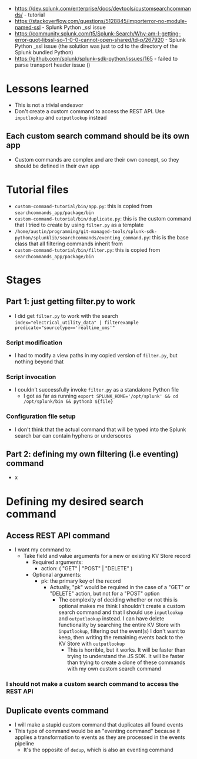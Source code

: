 - https://dev.splunk.com/enterprise/docs/devtools/customsearchcommands/ - tutorial
- https://stackoverflow.com/questions/5128845/importerror-no-module-named-ssl - Splunk Python _ssl issue
- https://community.splunk.com/t5/Splunk-Search/Why-am-I-getting-error-quot-libssl-so-1-0-0-cannot-open-shared/td-p/267920 - Splunk Python _ssl issue
  (the solution was just to cd to the directory of the Splunk bundled Python)
- https://github.com/splunk/splunk-sdk-python/issues/165 - failed to parse transport header issue ()
# Lessons learned
- This is not a trivial endeavor
- Don't create a custom command to access the REST API. Use `inputlookup` and `outputlookup` instead
## Each custom search command should be its own app
- Custom commands are complex and are their own concept, so they should be defined in their own app
# Tutorial files
- `custom-command-tutorial/bin/app.py`: this is copied from `searchcommands_app/package/bin`
- `custom-command-tutorial/bin/duplicate.py`: this is the custom command that I tried to create by using `filter.py` as a template
- `/home/austin/programming/git-managed-tools/splunk-sdk-python/splunklib/searchcommands/eventing_command.py`: this is the base class that all
  filtering commands inherit from
- `custom-command-tutorial/bin/filter.py`: this is copied from `searchcommands_app/package/bin`
# Stages
## Part 1: just getting filter.py to work
- I did get `filter.py` to work with the search `index="electrical_utility_data" | filterexample predicate="sourcetype=='realtime_oms'"`
### Script modification
- I had to modify a view paths in my copied version of `filter.py`, but nothing beyond that
### Script invocation
- I couldn't successfully invoke `filter.py` as a standalone Python file
  - I got as far as running `export SPLUNK_HOME='/opt/splunk' && cd /opt/splunk/bin && python3 ${file}`
### Configuration file setup
- I don't think that the actual command that will be typed into the Splunk search bar can contain hyphens or underscores
## Part 2: defining my own filtering (i.e eventing) command
- x


# Defining my desired search command
## Access REST API command
- I want my command to:
  - Take field and value arguments for a new or existing KV Store record
    - Required arguments:
      - action: ( "GET" | "POST" | "DELETE" )
    - Optional arguments:
      - pk: the primary key of the record
        - Actually, "pk" would be required in the case of a "GET" or "DELETE" action, but not for a "POST" option
          - The complexity of deciding whether or not this is optional makes me think I shouldn't create a custom search command and that I should use
            `inputlookup` and `outputlookup` instead. I can have delete functionality by searching the entire KV Store with `inputlookup`, filtering
            out the event(s) I don't want to keep, then writing the remaining events back to the KV Store with `outputlookup`
            - This is horrible, but it works. It will be faster than trying to understand the JS SDK. It will be faster than trying to create a clone
              of these commands with my own custom search command
### I should not make a custom search command to access the REST API
## Duplicate events command
- I will make a stupid custom command that duplicates all found events 
- This type of command would be an "eventing command" because it applies a transformation to events as they are processed in the events pipeline
  - It's the opposite of `dedup`, which is also an eventing command